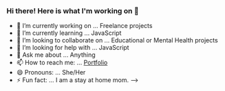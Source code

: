### Hi there! Here is what I'm working on 👋


- 🔭 I’m currently working on ... Freelance projects
- 🌱 I’m currently learning ... JavaScript
- 👯 I’m looking to collaborate on ... Educational or Mental Health projects
- 🤔 I’m looking for help with ... JavaScript
- 💬 Ask me about ... Anything
- 📫 How to reach me: ... [Portfolio](www.akeylavirgin.com)
- 😄 Pronouns: ... She/Her
- ⚡ Fun fact: ... I am a stay at home mom. 
-->
